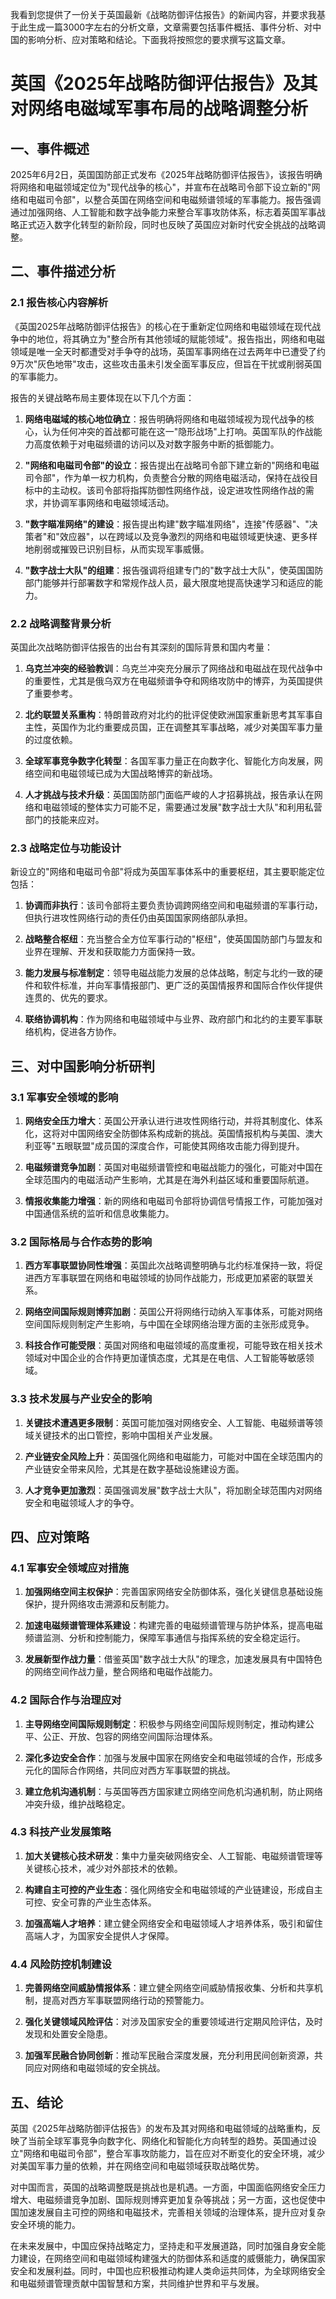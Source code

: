  我看到您提供了一份关于英国最新《战略防御评估报告》的新闻内容，并要求我基于此生成一篇3000字左右的分析文章，文章需要包括事件概括、事件分析、对中国的影响分析、应对策略和结论。下面我将按照您的要求撰写这篇文章。

# 英国《2025年战略防御评估报告》及其对网络电磁域军事布局的战略调整分析

## 一、事件概述

2025年6月2日，英国国防部正式发布《2025年战略防御评估报告》，该报告明确将网络和电磁领域定位为"现代战争的核心"，并宣布在战略司令部下设立新的"网络和电磁司令部"，以整合英国在网络空间和电磁频谱领域的军事能力。报告强调通过加强网络、人工智能和数字战争能力来整合军事攻防体系，标志着英国军事战略正式迈入数字化转型的新阶段，同时也反映了英国应对新时代安全挑战的战略调整。

## 二、事件描述分析

### 2.1 报告核心内容解析

《英国2025年战略防御评估报告》的核心在于重新定位网络和电磁领域在现代战争中的地位，将其确立为"整合所有其他领域的赋能领域"。报告指出，网络和电磁领域是唯一全天时都遭受对手争夺的战场，英国军事网络在过去两年中已遭受了约9万次"灰色地带"攻击，这些攻击虽未引发全面军事反应，但旨在干扰或削弱英国的军事能力。

报告的关键战略布局主要体现在以下几个方面：

1. **网络电磁域的核心地位确立**：报告明确将网络和电磁领域视为现代战争的核心，认为任何冲突的首战都可能在这一"隐形战场"上打响。英国军队的作战能力高度依赖于对电磁频谱的访问以及对数字服务中断的抵御能力。

2. **"网络和电磁司令部"的设立**：报告提出在战略司令部下建立新的"网络和电磁司令部"，作为单一权力机构，负责整合分散的网络电磁活动，保持在战役目标中的主动权。该司令部将指挥防御性网络作战，设定进攻性网络作战的需求，并协调军事网络和电磁领域活动。

3. **"数字瞄准网络"的建设**：报告提出构建"数字瞄准网络"，连接"传感器"、"决策者"和"效应器"，以在跨域以及竞争激烈的网络和电磁领域更快速、更多样地削弱或摧毁已识别目标，从而实现军事威慑。

4. **"数字战士大队"的组建**：报告强调将组建专门的"数字战士大队"，使英国国防部门能够并行部署数字和常规作战人员，最大限度地提高快速学习和适应的能力。

### 2.2 战略调整背景分析

英国此次战略防御评估报告的出台有其深刻的国际背景和国内考量：

1. **乌克兰冲突的经验教训**：乌克兰冲突充分展示了网络战和电磁战在现代战争中的重要性，尤其是俄乌双方在电磁频谱争夺和网络攻防中的博弈，为英国提供了重要参考。

2. **北约联盟关系重构**：特朗普政府对北约的批评促使欧洲国家重新思考其军事自主性，英国作为北约重要成员国，正在调整其军事战略，减少对美国军事力量的过度依赖。

3. **全球军事竞争数字化转型**：各国军事力量正在向数字化、智能化方向发展，网络空间和电磁领域已成为大国战略博弈的新战场。

4. **人才挑战与技术升级**：英国国防部门面临严峻的人才招募挑战，报告承认在网络和电磁领域的整体实力可能不足，需要通过发展"数字战士大队"和利用私营部门的技能来应对。

### 2.3 战略定位与功能设计

新设立的"网络和电磁司令部"将成为英国军事体系中的重要枢纽，其主要职能定位包括：

1. **协调而非执行**：该司令部将主要负责协调跨网络空间和电磁频谱的军事行动，但执行进攻性网络行动的责任仍由英国国家网络部队承担。

2. **战略整合枢纽**：充当整合全方位军事行动的"枢纽"，使英国国防部门与盟友和业界在理解、开发和获取能力方面保持一致。

3. **能力发展与标准制定**：领导电磁战能力发展的总体战略，制定与北约一致的硬件和软件标准，并向军事情报部门、更广泛的英国情报界和国际合作伙伴提供连贯的、优先的要求。

4. **联络协调机构**：作为网络和电磁领域中与业界、政府部门和北约的主要军事联络机构，促进各方协作。

## 三、对中国影响分析研判

### 3.1 军事安全领域的影响

1. **网络安全压力增大**：英国公开承认进行进攻性网络行动，并将其制度化、体系化，这将对中国网络安全防御体系构成新的挑战。英国情报机构与美国、澳大利亚等"五眼联盟"成员国的深度合作，可能使其网络攻击能力得到提升。

2. **电磁频谱竞争加剧**：英国对电磁频谱管控和电磁战能力的强化，可能对中国在全球范围内的电磁活动产生影响，尤其是在海外利益区域和重要国际航道。

3. **情报收集能力增强**：新的网络和电磁司令部将协调信号情报工作，可能加强对中国通信系统的监听和信息收集能力。

### 3.2 国际格局与合作态势的影响

1. **西方军事联盟协同性增强**：英国此次战略调整明确与北约标准保持一致，将促进西方军事联盟在网络和电磁领域的协同作战能力，形成更加紧密的联盟关系。

2. **网络空间国际规则博弈加剧**：英国公开将网络行动纳入军事体系，可能对网络空间国际规则制定产生影响，与中国在全球网络治理方面的主张形成竞争。

3. **科技合作可能受限**：英国对网络和电磁领域的高度重视，可能导致在相关技术领域对中国企业的合作持更加谨慎态度，尤其是在电信、人工智能等敏感领域。

### 3.3 技术发展与产业安全的影响

1. **关键技术遭遇更多限制**：英国可能加强对网络安全、人工智能、电磁频谱等领域关键技术的出口管控，影响中国相关产业发展。

2. **产业链安全风险上升**：英国强化网络和电磁能力，可能对中国在全球范围内的产业链安全带来风险，尤其是在数字基础设施建设方面。

3. **人才竞争更加激烈**：英国强调发展"数字战士大队"，将加剧全球范围内对网络安全和电磁领域人才的争夺。

## 四、应对策略

### 4.1 军事安全领域应对措施

1. **加强网络空间主权保护**：完善国家网络安全防御体系，强化关键信息基础设施保护，提升网络攻击溯源和反制能力。

2. **加速电磁频谱管理体系建设**：构建完善的电磁频谱管理与防护体系，提高电磁频谱监测、分析和控制能力，保障军事通信与指挥系统的安全稳定运行。

3. **发展新型作战力量**：借鉴英国"数字战士大队"的理念，加速发展具有中国特色的网络空间作战力量，整合网络和电磁作战能力。

### 4.2 国际合作与治理应对

1. **主导网络空间国际规则制定**：积极参与网络空间国际规则制定，推动构建公平、公正、开放、包容的网络空间国际治理体系。

2. **深化多边安全合作**：加强与发展中国家在网络安全和电磁领域的合作，形成多元化的国际合作网络，共同应对西方军事联盟的挑战。

3. **建立危机沟通机制**：与英国等西方国家建立网络空间危机沟通机制，防止网络冲突升级，维护战略稳定。

### 4.3 科技产业发展策略

1. **加大关键核心技术研发**：集中力量突破网络安全、人工智能、电磁频谱管理等关键核心技术，减少对外部技术的依赖。

2. **构建自主可控的产业生态**：强化网络安全和电磁领域的产业链建设，形成自主可控、安全可靠的产业生态体系。

3. **加强高端人才培养**：建立健全网络安全和电磁领域人才培养体系，吸引和留住高端人才，为国家安全提供人才保障。

### 4.4 风险防控机制建设

1. **完善网络空间威胁情报体系**：建立健全网络空间威胁情报收集、分析和共享机制，提高对西方军事联盟网络行动的预警能力。

2. **强化关键领域风险评估**：对涉及国家安全的重要领域进行定期风险评估，及时发现和处置安全隐患。

3. **加强军民融合协同创新**：推动军民融合深度发展，充分利用民间创新资源，共同应对网络和电磁领域的安全挑战。

## 五、结论

英国《2025年战略防御评估报告》的发布及其对网络和电磁领域的战略重构，反映了当前全球军事竞争向数字化、网络化和智能化方向转型的趋势。英国通过设立"网络和电磁司令部"，整合军事攻防能力，旨在应对不断变化的安全环境，减少对美国军事力量的依赖，并在网络空间和电磁领域获取战略优势。

对中国而言，英国的战略调整既是挑战也是机遇。一方面，中国面临网络安全压力增大、电磁频谱竞争加剧、国际规则博弈更加复杂等挑战；另一方面，这也促使中国加速发展自主可控的网络和电磁技术，完善相关领域的治理体系，提升应对复杂安全环境的能力。

在未来发展中，中国应保持战略定力，坚持走和平发展道路，同时加强自身安全能力建设，在网络空间和电磁领域构建强大的防御体系和适度的威慑能力，确保国家安全和发展利益。同时，中国也应积极推动构建人类命运共同体，为全球网络安全和电磁频谱管理贡献中国智慧和方案，共同维护世界和平与发展。